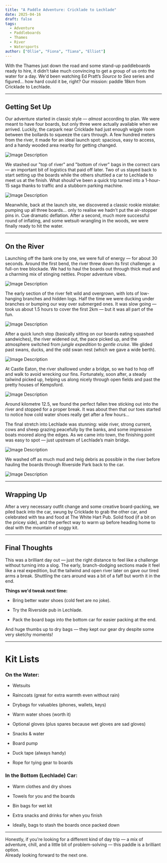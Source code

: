 ```yaml
---
title: "A Paddle Adventure: Cricklade to Lechlade"
date: 2025-04-16
draft: false
tags:
  - Adventure
  - Paddleboards
  - Thames
  - River
  - Watersports
author: ["Ollie", "Fiona", "Tiana", "Elliot"]
---
```


With the Thames just down the road and some stand-up paddleboards ready to hire, it didn’t take much convincing to get a group of us onto the water for a day. We'd been watching Ed Pratt’s _Source to Sea_ series and figured... how hard could it be, right? Our mission: paddle 18km from Cricklade to Lechlade.

---
## Getting Set Up

Our adventure started in classic style — _almost_ according to plan. We were meant to have four boards, but only three were actually available when we arrived. Luckily, the carpark near Cricklade had just enough wiggle room between the bollards to squeeze the cars through. A few hundred meters from the river, it made for an ideal launch spot: spacious, easy to access, and a handy wooded area nearby for getting changed.

![Image Description](/images/IMG_3505.webp)

We stashed our "top of river" and "bottom of river" bags in the correct cars — an important bit of logistics that paid off later. Two of us stayed back to start setting up the boards while the others shuttled a car to Lechlade to meet us at the finish. What should've been a quick trip turned into a 1-hour-15 saga thanks to traffic and a stubborn parking machine.

![Image Description](/images/IMG_3511%201.webp)

Meanwhile, back at the launch site, we discovered a classic rookie mistake: pumping up all three boards... only to realise we hadn’t put the air-stopper pins in. Cue dramatic deflation. After a second, much more successful round of inflating, and some wetsuit-wrangling in the woods, we were finally ready to hit the water.

---
## On the River

Launching off the bank one by one, we were full of energy — for about 30 seconds. Around the first bend, the river threw down its first challenge: a full-on tree blockade. We had to haul the boards out through thick mud and a charming mix of stinging nettles. Proper adventure vibes.

![Image Description](/images/IMG_3515.webp)

The early section of the river felt wild and overgrown, with lots of low-hanging branches and hidden logs. Half the time we were ducking under branches or bumping our way over submerged ones. It was slow going — took us about 1.5 hours to cover the first 2km — but it was all part of the fun.

![Image Description](/images/IMG_3529.webp)

After a quick lunch stop (basically sitting on our boards eating squashed sandwiches), the river widened out, the pace picked up, and the atmosphere switched from _jungle expedition_ to _gentle cruise_. We glided past swans, ducks, and the odd swan nest (which we gave a wide berth).

![Image Description](/images/IMG_3626.webp)

At Castle Eaton, the river shallowed under a bridge, so we had to hop off and walk to avoid wrecking our fins. Fortunately, soon after, a steady tailwind picked up, helping us along nicely through open fields and past the pretty houses of Kempsford.

![Image Description](/images/IMG_3579.webp)

Around kilometre 12.5, we found the perfect fallen tree sticking out into the river and stopped for a proper break. It was about then that our toes started to notice how cold water shoes really get after a few hours...

The final stretch into Lechlade was stunning: wide river, strong current, cows and sheep grazing peacefully by the banks, and some impressive boats moored along the edges. As we came into town, the finishing point was easy to spot — just upstream of Lechlade’s main bridge.

![Image Description](/images/IMG_3605.webp)

We washed off as much mud and twig debris as possible in the river before hauling the boards through Riverside Park back to the car.


![Image Description](/images/IMG_3697.webp)

---
## Wrapping Up

After a very necessary outfit change and some creative board-packing, we piled back into the car, swung by Cricklade to grab the other car, and celebrated with tea and food at The White Hart Pub. Solid food (if a bit on the pricey side), and the perfect way to warm up before heading home to deal with the mountain of soggy kit.

---
## Final Thoughts

This was a brilliant day out — just the right distance to feel like a challenge without turning into a slog. The early, branch-dodging sections made it feel like a real expedition, but the tailwind and open river later on gave our tired arms a break. Shuttling the cars around was a bit of a faff but worth it in the end.

**Things we'd tweak next time:**

- Bring better water shoes (cold feet are no joke).

- Try the Riverside pub in Lechlade.

- Pack the board bags into the bottom car for easier packing at the end.

And huge thumbs up to dry bags — they kept our gear dry despite some very sketchy moments!

---

# Kit Lists

### On the Water:

- Wetsuits

- Raincoats (great for extra warmth even without rain)

- Drybags for valuables (phones, wallets, keys)

- Warm water shoes (worth it)

- Optional gloves (plus spares because wet gloves are sad gloves)

- Snacks & water

- Board pump

- Duck tape (always handy)

- Rope for tying gear to boards

### In the Bottom (Lechlade) Car:

- Warm clothes and dry shoes

- Towels for you and the boards

- Bin bags for wet kit

- Extra snacks and drinks for when you finish

- Ideally, bags to stash the boards once packed down

---

Honestly, if you're looking for a different kind of day trip — a mix of adventure, chill, and a little bit of problem-solving — this paddle is a brilliant option.  
Already looking forward to the next one.


